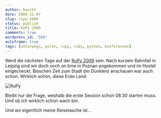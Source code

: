```yaml
---
author: bascht
date: 2009-11-07
slug: rupy-2009
status: publish
title: RuPy 2009
comments: true
wordpress_id: '569'
autoframe: true
tags: [unterwegs, polen, rupy, ruby, python, konferenzen]
---
```


Werd die nächsten Tage auf der [RuPy 2009](http://rupy.eu/) sein.
Nach kurzem Bahnfail in Leipzig sind wir doch noch on time in Poznan
angekommen und im Hostel eingecheckt. Bisschen Zeit zum Stadt (im Dunklen)
anschauen war auch schon. Wirklich schön, diese Ecke Land.


![RuPy](https://img.bascht.com/uploads/big/5b7b15ad546867a6c36fab1aebe12384.jpg)

Bleibt nur die Frage, weshalb die erste Session schon 08:30 starten muss.
Und ob ich wirklich schon wach bin.

Und wo eigentlich meine Reisetasche ist...
